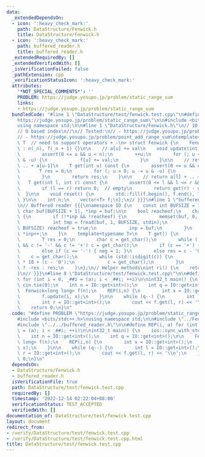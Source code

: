 ```yaml
---
data:
  _extendedDependsOn:
  - icon: ':heavy_check_mark:'
    path: DataStructure/Fenwick.h
    title: DataStructure/Fenwick.h
  - icon: ':heavy_check_mark:'
    path: buffered_reader.h
    title: buffered_reader.h
  _extendedRequiredBy: []
  _extendedVerifiedWith: []
  _isVerificationFailed: false
  _pathExtension: cpp
  _verificationStatusIcon: ':heavy_check_mark:'
  attributes:
    '*NOT_SPECIAL_COMMENTS*': ''
    PROBLEM: https://judge.yosupo.jp/problem/static_range_sum
    links:
    - https://judge.yosupo.jp/problem/static_range_sum
  bundledCode: "#line 1 \"DataStructure/test/fenwick.test.cpp\"\n#define PROBLEM \"\
    https://judge.yosupo.jp/problem/static_range_sum\"\n\n#include <bits/stdc++.h>\n\
    using namespace std;\n\n#line 1 \"DataStructure/Fenwick.h\"\n// 1D Fenwick {{{\n\
    // 0 based index\n//\n// Tested:\n// - https://judge.yosupo.jp/problem/static_range_sum\n\
    // - https://judge.yosupo.jp/problem/point_add_range_sum\ntemplate<\n    typename\
    \ T  // need to support operators + -\n> struct Fenwick {\n    Fenwick(int _n)\
    \ : n(_n), f(_n + 1) {}\n\n    // a[u] += val\n    void update(int u, T val) {\n\
    \        assert(0 <= u && u < n);\n        ++u;\n        for (; u <= n; u += u\
    \ & -u) {\n            f[u] += val;\n        }\n    }\n\n    // return a[0] +\
    \ .. + a[u-1]\n    T get(int u) const {\n        assert(0 <= u && u <= n);\n \
    \       T res = 0;\n        for (; u > 0; u -= u & -u) {\n            res += f[u];\n\
    \        }\n        return res;\n    }\n\n    // return a[l] + .. + a[r-1]\n \
    \   T get(int l, int r) const {\n        assert(0 <= l && l <= r && r <= n);\n\
    \        if (l == r) return 0;  // empty\n        return get(r) - get(l);\n  \
    \  }\n\n    void reset() {\n        std::fill(f.begin(), f.end(), T(0));\n   \
    \ }\n\n    int n;\n    vector<T> f;\n};\n// }}}\n#line 1 \"buffered_reader.h\"\
    \n// Buffered reader {{{\nnamespace IO {\n    const int BUFSIZE = 1<<14;\n   \
    \ char buf[BUFSIZE + 1], *inp = buf;\n\n    bool reacheof;\n    char get_char()\
    \ {\n        if (!*inp && !reacheof) {\n            memset(buf, 0, sizeof buf);\n\
    \            int tmp = fread(buf, 1, BUFSIZE, stdin);\n            if (tmp !=\
    \ BUFSIZE) reacheof = true;\n            inp = buf;\n        }\n        return\
    \ *inp++;\n    }\n    template<typename T>\n    T get() {\n        int neg = 0;\n\
    \        T res = 0;\n        char c = get_char();\n        while (!std::isdigit(c)\
    \ && c != '-' && c != '+') c = get_char();\n        if (c == '+') { neg = 0; }\n\
    \        else if (c == '-') { neg = 1; }\n        else res = c - '0';\n\n    \
    \    c = get_char();\n        while (std::isdigit(c)) {\n            res = res\
    \ * 10 + (c - '0');\n            c = get_char();\n        }\n        return neg\
    \ ? -res : res;\n    }\n};\n// Helper methods\nint ri() {\n    return IO::get<int>();\n\
    }\n// }}}\n#line 8 \"DataStructure/test/fenwick.test.cpp\"\n\n#define REP(i, a)\
    \ for (int i = 0, _##i = (a); i < _##i; ++i)\n\nint32_t main() {\n    ios::sync_with_stdio(0);\
    \ cin.tie(0);\n    int n = IO::get<int>();\n    int q = IO::get<int>();\n\n  \
    \  Fenwick<long long> f(n);\n    REP(i,n) {\n        int x = IO::get<int>();\n\
    \        f.update(i, x);\n    }\n\n    while (q--) {\n        int l = IO::get<int>();\n\
    \        int r = IO::get<int>();\n        cout << f.get(l, r) << '\\n';\n    }\n\
    \    return 0;\n}\n"
  code: "#define PROBLEM \"https://judge.yosupo.jp/problem/static_range_sum\"\n\n\
    #include <bits/stdc++.h>\nusing namespace std;\n\n#include \"../Fenwick.h\"\n\
    #include \"../../buffered_reader.h\"\n\n#define REP(i, a) for (int i = 0, _##i\
    \ = (a); i < _##i; ++i)\n\nint32_t main() {\n    ios::sync_with_stdio(0); cin.tie(0);\n\
    \    int n = IO::get<int>();\n    int q = IO::get<int>();\n\n    Fenwick<long\
    \ long> f(n);\n    REP(i,n) {\n        int x = IO::get<int>();\n        f.update(i,\
    \ x);\n    }\n\n    while (q--) {\n        int l = IO::get<int>();\n        int\
    \ r = IO::get<int>();\n        cout << f.get(l, r) << '\\n';\n    }\n    return\
    \ 0;\n}\n"
  dependsOn:
  - DataStructure/Fenwick.h
  - buffered_reader.h
  isVerificationFile: true
  path: DataStructure/test/fenwick.test.cpp
  requiredBy: []
  timestamp: '2022-12-14 02:22:04+08:00'
  verificationStatus: TEST_ACCEPTED
  verifiedWith: []
documentation_of: DataStructure/test/fenwick.test.cpp
layout: document
redirect_from:
- /verify/DataStructure/test/fenwick.test.cpp
- /verify/DataStructure/test/fenwick.test.cpp.html
title: DataStructure/test/fenwick.test.cpp
---
```

